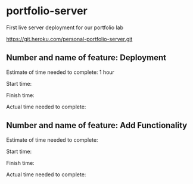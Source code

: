 # portfolio-server

First live server deployment for our portfolio lab

https://git.heroku.com/personal-portfolio-server.git

## Number and name of feature: Deployment

Estimate of time needed to complete: 1 hour

Start time:

Finish time:

Actual time needed to complete:

## Number and name of feature: Add Functionality

Estimate of time needed to complete:

Start time:

Finish time:

Actual time needed to complete:

